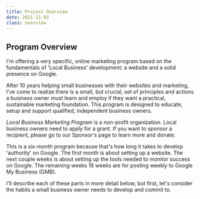 ```yaml
---
title: Project Overview
date: 2021-11-03
class: overview
---
```


## Program Overview

I'm offering a very specific, online marketing program based on the fundamentals of 'Local Business' development: a website and a solid presence on Google.

After 10 years helping small businesses with their websites and marketing, I've come to realize there is a small, but crucial, set of principles and actions a business owner must learn and employ if they want a practical, sustainable marketing foundation. This program is designed to educate, setup and support qualified, independent business owners.

_Local Business Marketing Program_ is a non-profit organization. Local business owners need to apply for a grant. If you want to sponsor a recipient, please go to our Sponsor's page to learn more and donate.

This is a six-month program because that's how long it takes to develop 'authority' on Google. The first month is about setting up a website. The next couple weeks is about setting up the tools needed to monitor success on Google. The remaining weeks 18 weeks are for posting weekly to Google My Business (GMB).

I'll describe each of these parts in more detail below, but first, let's consider the habits a small business owner needs to develop and commit to.
